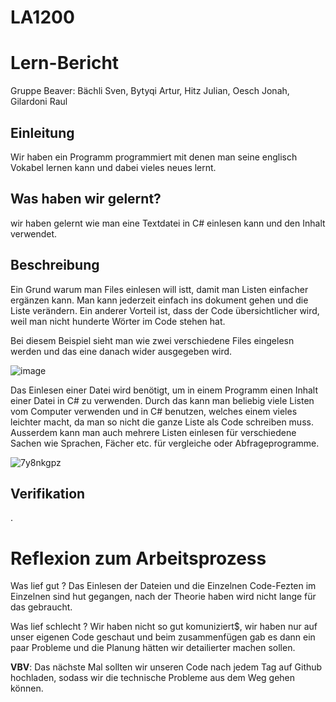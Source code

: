 # LA1200
# Lern-Bericht
Gruppe Beaver: Bächli Sven, Bytyqi Artur, Hitz Julian, Oesch Jonah, Gilardoni Raul

## Einleitung

Wir haben ein Programm programmiert mit denen man seine englisch Vokabel lernen kann und dabei vieles neues lernt.

## Was haben wir gelernt?

wir haben gelernt wie man eine Textdatei in C# einlesen kann und den Inhalt verwendet.

## Beschreibung

Ein Grund warum man Files einlesen will istt, damit man Listen einfacher ergänzen kann. Man kann jederzeit einfach ins dokument gehen und die Liste verändern. Ein anderer Vorteil ist, dass der Code übersichtlicher wird, weil man nicht hunderte Wörter im Code stehen hat.

Bei diesem Beispiel sieht man wie zwei verschiedene Files eingelesn werden und das eine danach wider ausgegeben wird.

![image](https://user-images.githubusercontent.com/110892330/201883329-955c5e72-a0e1-4450-881a-91175f78890c.png)
 

Das Einlesen einer Datei wird benötigt, um in einem Programm einen Inhalt einer Datei in C# zu verwenden. Durch das kann man beliebig viele Listen vom Computer verwenden und in C# benutzen, welches einem vieles leichter macht, da man so nicht die ganze Liste als Code schreiben muss. Ausserdem kann man auch mehrere Listen einlesen für verschiedene Sachen wie Sprachen, Fächer etc. für vergleiche oder Abfrageprogramme.


![7y8nkgpz](https://user-images.githubusercontent.com/110893098/201880222-2d2d75f3-712a-4230-bb81-9b057eb8f3be.gif)


## Verifikation

.

# Reflexion zum Arbeitsprozess

Was lief gut ?
Das Einlesen der Dateien und die Einzelnen Code-Fezten im Einzelnen sind hut gegangen, nach der Theorie haben wird nicht lange für das gebraucht.

Was lief schlecht ?
Wir haben nicht so gut komuniziert$, wir haben nur auf unser eigenen Code geschaut und beim zusammenfügen gab es dann ein paar Probleme und 
die Planung hätten wir detailierter machen sollen.

**VBV**: Das nächste Mal sollten wir unseren Code nach jedem Tag auf Github hochladen, sodass wir die technische Probleme aus dem Weg gehen können.
